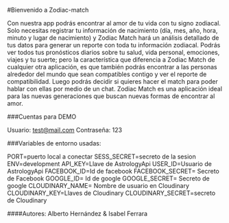 #Bienvenido a Zodiac-match

Con nuestra app podrás encontrar al amor de tu vida con tu signo zodiacal. Solo necesitas registrar tu información de nacimiento (día, mes, año, hora, minuto y lugar de nacimiento) y Zodiac Match hará un análisis detallado de tus datos para generar un reporte con toda tu información zodiacal. Podrás ver
todos tus pronósticos diarios sobre tu salud, vida personal, emociones, viajes y tu suerte; pero la característica que diferencia a Zodiac Match de cualquier otra aplicación, es que también podrás encontrar a las personas alrededor del mundo que sean compatibles contigo y ver el reporte de compatibilidad. Luego podrás decidir si quieres hacer el match para poder hablar con ellas por medio de un chat. Zodiac Match es una aplicación ideal para las nuevas generaciones que buscan nuevas formas de encontrar al amor.


###Cuentas para DEMO

Usuario: test@mail.com
Contraseña: 123

###Variables de entorno usadas:

PORT=puerto local a conectar
SESS_SECRET=secreto de la sesion
ENV=development
API_KEY=Llave de AstrologyApi
USER_ID=Usuario de AstrologyApi
FACEBOOK_ID=Id de facebook
FACEBOOK_SECRET= Secreto de Facebook
GOOGLE_ID= Id de google
GOOGLE_SECRET= Secreto de google
CLOUDINARY_NAME= Nombre de usuario en Cloudinary
CLOUDINARY_KEY=Llaves de Cloudinary
CLOUDINARY_SECRET=secreto de Cloudinary

####Autores:
Alberto Hernández & Isabel Ferrara
